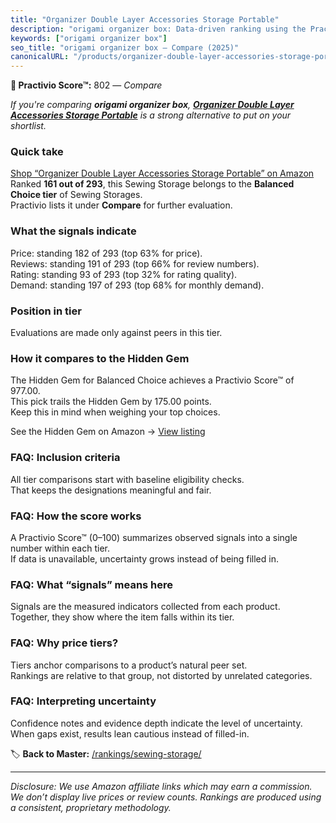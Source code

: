 ```yaml
---
title: "Organizer Double Layer Accessories Storage Portable"
description: "origami organizer box: Data-driven ranking using the Practivio Score™. Positioned by quality, value, demand, findability, momentum."
keywords: ["origami organizer box"]
seo_title: "origami organizer box — Compare (2025)"
canonicalURL: "/products/organizer-double-layer-accessories-storage-portable-B0DM7F5NXH/"
---
```


**🛒 Practivio Score™:** 802 — _Compare_


*If you're comparing **origami organizer box**, **[Organizer Double Layer Accessories Storage Portable](https://www.amazon.com/dp/B0DM7F5NXH?tag=practivio-20)** is a strong alternative to put on your shortlist.*
### Quick take
[Shop “Organizer Double Layer Accessories Storage Portable” on Amazon](https://www.amazon.com/dp/B0DM7F5NXH?tag=practivio-20)
Ranked **161 out of 293**, this Sewing Storage belongs to the **Balanced Choice tier** of Sewing Storages.  
Practivio lists it under **Compare** for further evaluation.

### What the signals indicate
Price: standing 182 of 293 (top 63% for price).  
Reviews: standing 191 of 293 (top 66% for review numbers).  
Rating: standing 93 of 293 (top 32% for rating quality).  
Demand: standing 197 of 293 (top 68% for monthly demand).

### Position in tier
Evaluations are made only against peers in this tier.

### How it compares to the Hidden Gem
The Hidden Gem for Balanced Choice achieves a Practivio Score™ of 977.00.  
This pick trails the Hidden Gem by 175.00 points.  
Keep this in mind when weighing your top choices.  

See the Hidden Gem on Amazon → [View listing](https://www.amazon.com/dp/B07S6TJ8SC?tag=practivio-20)

### FAQ: Inclusion criteria
All tier comparisons start with baseline eligibility checks.  
That keeps the designations meaningful and fair.

### FAQ: How the score works
A Practivio Score™ (0–100) summarizes observed signals into a single number within each tier.  
If data is unavailable, uncertainty grows instead of being filled in.

### FAQ: What “signals” means here
Signals are the measured indicators collected from each product.  
Together, they show where the item falls within its tier.

### FAQ: Why price tiers?
Tiers anchor comparisons to a product’s natural peer set.  
Rankings are relative to that group, not distorted by unrelated categories.

### FAQ: Interpreting uncertainty
Confidence notes and evidence depth indicate the level of uncertainty.  
When gaps exist, results lean cautious instead of filled-in.

<!-- Missing template for Compare/CompareWithinPriceClass -->


🏷️ **Back to Master:** [/rankings/sewing-storage/](/rankings/sewing-storage/)

---
_Disclosure: We use Amazon affiliate links which may earn a commission. We don’t display live prices or review counts. Rankings are produced using a consistent, proprietary methodology._
